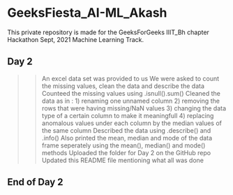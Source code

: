 # GeeksFiesta_AI-ML_Akash
This private repository is made for the GeeksForGeeks IIIT_Bh chapter Hackathon Sept, 2021 Machine Learning Track.

## Day 2
>> An excel data set was provided to us
>> We were asked to count the missing values, clean the data and describe the data
>> Counteed the missing values using .isnull().sum()
>> Cleaned the data as in : 1) renaming one unnamed column
                           2) removing the rows that were having missing/NaN values
                           3) changing the data type of a certain column to make it meaningfull
                           4) replacing anomalous values under each column by the median values of the same column
>> Described the data using .describe() and .info()
>> Also printed the mean, median and mode of the data frame seperately using the mean(), median() and mode() methods
>> Uploaded the folder for Day 2 on the GitHub repo
>> Updated this README file mentioning what all was done
## End of Day 2
